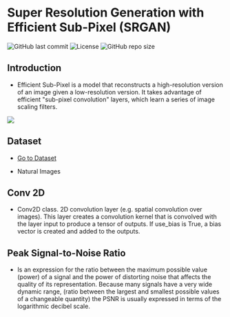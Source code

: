 # Super Resolution Generation with Efficient Sub-Pixel (SRGAN)
![GitHub last commit](https://img.shields.io/github/last-commit/Ramseths/super-resolution-srgan)
![License](https://img.shields.io/github/license/Ramseths/super-resolution-srgan)
![GitHub repo size](https://img.shields.io/github/repo-size/Ramseths/super-resolution-srgan)

## Introduction

* Efficient Sub-Pixel is a model that reconstructs a high-resolution version of an image given a low-resolution version. It takes advantage of efficient "sub-pixel convolution" layers, which learn a series of image scaling filters.

![](https://miro.medium.com/max/1400/1*HzJlV2c6XOzRyTojleJdGQ.jpeg)

## Dataset

* [Go to Dataset](https://www2.eecs.berkeley.edu/Research/Projects/CS/vision/grouping/BSR/)

* Natural Images

## Conv 2D

* Conv2D class. 2D convolution layer (e.g. spatial convolution over images). This layer creates a convolution kernel that is convolved with the layer input to produce a tensor of outputs. If use_bias is True, a bias vector is created and added to the outputs.

## Peak Signal-to-Noise Ratio
* Is an expression for the ratio between the maximum possible value (power) of a signal and the power of distorting noise that affects the quality of its representation.  Because many signals have a very wide dynamic range, (ratio between the largest and smallest possible values of a changeable quantity) the PSNR is usually expressed in terms of the logarithmic decibel scale.
